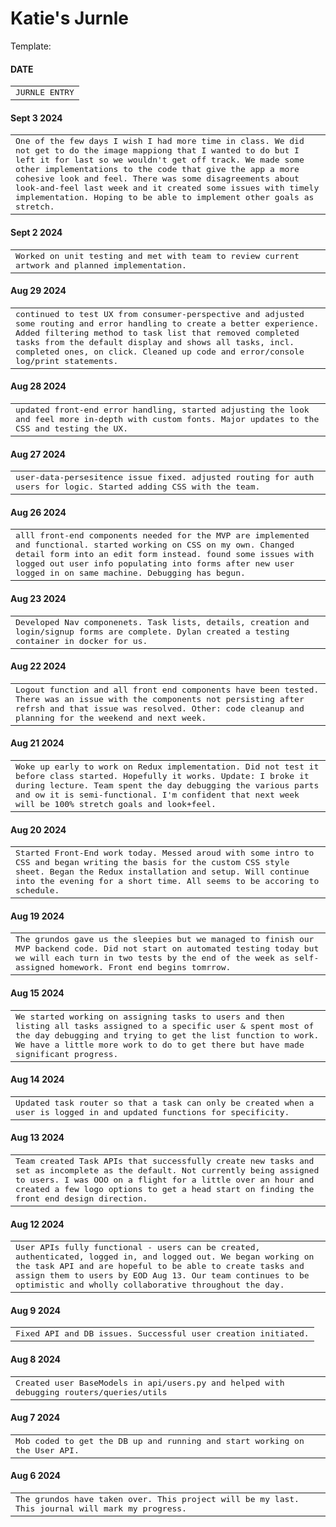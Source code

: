 # Katie's Jurnle

Template:
#### DATE
<table><tr><td><samp>JURNLE ENTRY</samp></td></tr></table>

#### Sept 3 2024
<table><tr><td><samp>One of the few days I wish I had more time in class. We did not get to do the image mappiong that I wanted to do but I left it for last so we wouldn't get off track. We made some other implementations to the code that give the app a more cohesive look and feel. There was some disagreements about look-and-feel last week and it created some issues with timely implementation. Hoping to be able to implement other goals as stretch.</samp></td></tr></table>

#### Sept 2 2024
<table><tr><td><samp>Worked on unit testing and met with team to review current artwork and planned implementation.</samp></td></tr></table>

#### Aug 29 2024
<table><tr><td><samp>continued to test UX from consumer-perspective and adjusted some routing and error handling to create a better experience. Added filtering method to task list that removed completed tasks from the default display and shows all tasks, incl. completed ones, on click. Cleaned up code and error/console log/print statements.</samp></td></tr></table>

#### Aug 28 2024
<table><tr><td><samp>updated front-end error handling, started adjusting the look and feel more in-depth with custom fonts. Major updates to the CSS and testing the UX.</samp></td></tr></table>

#### Aug 27 2024
<table><tr><td><samp>user-data-persesitence issue fixed. adjusted routing for auth users for logic. Started adding CSS with the team.</samp></td></tr></table>

#### Aug 26 2024
<table><tr><td><samp>alll front-end components needed for the MVP are implemented and functional. started working on CSS on my own. Changed detail form into an edit form instead. found some issues with logged out user info populating into forms after new user logged in on same machine. Debugging has begun.</samp></td></tr></table>

#### Aug 23 2024
<table><tr><td><samp>Developed Nav componenets. Task lists, details, creation and login/signup forms are complete. Dylan created a testing container in docker for us. </samp></td></tr></table>

#### Aug 22 2024
<table><tr><td><samp>Logout function and all front end components have been tested. There was an issue with the components not persisting after refrsh and that issue was resolved.  Other: code cleanup and planning for the weekend and next week.</samp></td></tr></table>

#### Aug 21 2024
<table><tr><td><samp>Woke up early to work on Redux implementation. Did not test it before class started. Hopefully it works. Update: I broke it during lecture. Team spent the day debugging the various parts and ow it is semi-functional. I'm confident that next week will be 100% stretch goals and look+feel.</samp></td></tr></table>

#### Aug 20 2024
<table><tr><td><samp>Started Front-End work today. Messed aroud with some intro to CSS and began writing the basis for the custom CSS style sheet. Began the Redux installation and setup. Will continue into the evening for a short time. All seems to be accoring to schedule.</samp></td></tr></table>

#### Aug 19 2024
<table><tr><td><samp>The grundos gave us the sleepies but we managed to finish our MVP backend code. Did not start on automated testing today but we will each turn in two tests by the end of the week as self-assigned homework. Front end begins tomrrow.</samp></td></tr></table>

#### Aug 15 2024
<table><tr><td><samp>We started working on assigning tasks to users and then listing all tasks assigned to a specific user & spent most of the day debugging and trying to get the list function to work. We have a little more work to do to get there but have made significant progress.</samp></td></tr></table>

#### Aug 14 2024
<table><tr><td><samp>Updated task router so that a task can only be created when a user is logged in and updated functions for specificity.</samp></td></tr></table>

#### Aug 13 2024
<table><tr><td><samp>Team created Task APIs that successfully create new tasks and set as incomplete as the default. Not currently being assigned to users. I was OOO on a flight for a little over an hour and created a few logo options to get a head start on finding the front end design direction.</samp></td></tr></table>

#### Aug 12 2024
<table><tr><td><samp>User APIs fully functional - users can be created, authenticated, logged in, and logged out. We began working on the task API and are hopeful to be able to create tasks and assign them to users by EOD Aug 13. Our team continues to be optimistic and wholly collaborative throughout the day.</samp></td></tr></table>

#### Aug 9 2024
<table><tr><td><samp>Fixed API and DB issues. Successful user creation initiated.</samp></td></tr></table>

#### Aug 8 2024
<table><tr><td><samp>Created user BaseModels in api/users.py and helped with debugging routers/queries/utils</samp></td></tr></table>

#### Aug 7 2024
<table><tr><td><samp>Mob coded to get the DB up and running and start working on the User API.</samp></td></tr></table>

#### Aug 6 2024
<table><tr><td><samp>The grundos have taken over. This project will be my last. This journal will mark my progress.</samp></td></tr></table>
